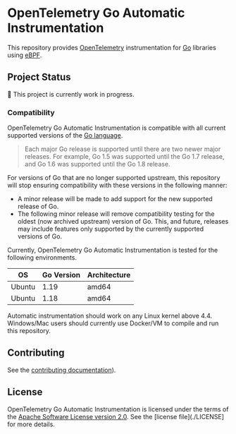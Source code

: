 # OpenTelemetry Go Automatic Instrumentation

This repository provides [OpenTelemetry] instrumentation for [Go] libraries using [eBPF].

## Project Status

:construction: This project is currently work in progress.

### Compatibility

OpenTelemetry Go Automatic Instrumentation is compatible with all current supported versions of the [Go language](https://golang.org/doc/devel/release#policy).

> Each major Go release is supported until there are two newer major releases.
> For example, Go 1.5 was supported until the Go 1.7 release, and Go 1.6 was supported until the Go 1.8 release.

For versions of Go that are no longer supported upstream, this repository will stop ensuring compatibility with these versions in the following manner:

- A minor release will be made to add support for the new supported release of Go.
- The following minor release will remove compatibility testing for the oldest (now archived upstream) version of Go.
  This, and future, releases may include features only supported by the currently supported versions of Go.

Currently, OpenTelemetry Go Automatic Instrumentation is tested for the following environments.

| OS     | Go Version | Architecture |
| ------ | ---------- | ------------ |
| Ubuntu | 1.19       | amd64        |
| Ubuntu | 1.18       | amd64        |

Automatic instrumentation should work on any Linux kernel above 4.4.
Windows/Mac users should currently use Docker/VM to compile and run this repository.

## Contributing

See the [contributing documentation](./CONTRIBUTING.md)).

## License

OpenTelemetry Go Automatic Instrumentation is licensed under the terms of the [Apache Software License version 2.0].
See the [license file](./LICENSE] for more details.

[opentelemetry]: https://opentelemetry.io/
[go]: https://go.dev/
[ebpf]: https://ebpf.io/
[apache software license version 2.0]: https://www.apache.org/licenses/LICENSE-2.0
